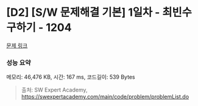# [D2] [S/W 문제해결 기본] 1일차 - 최빈수 구하기 - 1204 

[문제 링크](https://swexpertacademy.com/main/code/problem/problemDetail.do?contestProbId=AV13zo1KAAACFAYh) 

### 성능 요약

메모리: 46,476 KB, 시간: 167 ms, 코드길이: 539 Bytes



> 출처: SW Expert Academy, https://swexpertacademy.com/main/code/problem/problemList.do